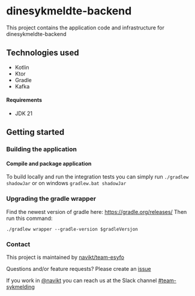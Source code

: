 # dinesykmeldte-backend
This project contains the application code and infrastructure for dinesykmeldte-backend

## Technologies used
* Kotlin
* Ktor
* Gradle
* Kafka

#### Requirements

* JDK 21

## Getting started
### Building the application
#### Compile and package application
To build locally and run the integration tests you can simply run `./gradlew shadowJar` or  on windows 
`gradlew.bat shadowJar`


### Upgrading the gradle wrapper
Find the newest version of gradle here: https://gradle.org/releases/ Then run this command:

```./gradlew wrapper --gradle-version $gradleVersjon```

### Contact

This project is maintained by [navikt/team-esyfo](CODEOWNERS)

Questions and/or feature requests? Please create an [issue](https://github.com/navikt/dinesykmeldte-backend/issues)

If you work in [@navikt](https://github.com/navikt) you can reach us at the Slack
channel [#team-sykmelding](https://nav-it.slack.com/archives/CMA3XV997)
